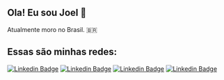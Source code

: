 
## Ola! Eu sou Joel :wave:

Atualmente moro no Brasil. 🇧🇷 

## Essas são minhas redes:

[![Linkedin Badge](https://img.shields.io/badge/-Linkedin-blue?style=flat-square&logo=Linkedin&logoColor=white&link=https://www.linkedin.com/in/joel-sousa-173745179/)](https://www.linkedin.com/in/joel-sousa-173745179/)
[![Linkedin Badge](https://img.shields.io/badge/-Gmail-222222?style=flat-square&logo=gmail&logoColor=white&link=mailto:joelfsousa95@gmail.com)](mailto:joelfsousa95@gmail.com)
[![Linkedin Badge](https://img.shields.io/badge/-Portifolio-222222?style=flat-square&logo=dev&logoColor=white&link=https://github.com/Joel-Sousa?tab=repositories)](https://github.com/Joel-Sousa?tab=repositories)
[![Linkedin Badge](https://img.shields.io/badge/-Dev-222222?style=flat-square&logo=dev&logoColor=white&link=https://dev.to/joelsousa)](https://dev.to/joelsousa)

<!--
**Joel-Sousa/Joel-Sousa** is a ✨ _special_ ✨ repository because its `README.md` (this file) appears on your GitHub profile.
###  ¯\\\(ツ)/¯
Here are some ideas to get you started:

- 🔭 I’m currently working on ...
- 🌱 I’m currently learning ...
- 👯 I’m looking to collaborate on ...
- 🤔 I’m looking for help with ...
- 💬 Ask me about ...
- 📫 How to reach me: ...
- 😄 Pronouns: ...
- ⚡ Fun fact: ...
-->
 
